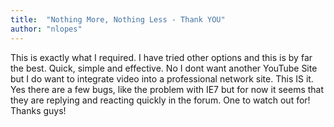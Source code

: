 ```yaml
---
title:  "Nothing More, Nothing Less - Thank YOU"
author: "nlopes"
---
```

This is exactly what I required. I have tried other options and this is by far the best. Quick, simple and effective. No I dont want another YouTube Site but I do want to integrate video into a professional network site. This IS it. Yes there are a few bugs, like the problem with IE7 but for now it seems that they are replying and reacting quickly in the forum. One to watch out for! Thanks guys!

